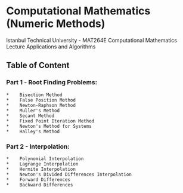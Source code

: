 # Computational Mathematics (Numeric Methods)
Istanbul Technical University - MAT264E Computational Mathematics Lecture Applications and Algorithms

## Table of Content
### Part 1 - Root Finding Problems:
    *    Bisection Method
    *    False Position Method
    *    Newton-Raphson Method
    *    Muller's Method
    *    Secant Method
    *    Fixed Point Iteration Method
    *    Newton's Method for Systems
    *    Halley's Method
### Part 2 - Interpolation:
    *    Polynomial Interpolation
    *    Lagrange Interpolation
    *    Hermite Interpolation
    *    Newton's Divided Differences Interpolation
    *    Forward Differences
    *    Backward Differences
